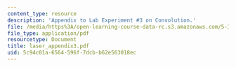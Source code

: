 ```yaml
---
content_type: resource
description: 'Appendix to Lab Experiment #3 on Convolution.'
file: /media/https%3A/open-learning-course-data-rc.s3.amazonaws.com/5-33-advanced-chemical-experimentation-and-instrumentation-fall-2007/5c94c01a6564596f7dcbb62e563018ec_laser_appendix3.pdf
file_type: application/pdf
resourcetype: Document
title: laser_appendix3.pdf
uid: 5c94c01a-6564-596f-7dcb-b62e563018ec
---
```

